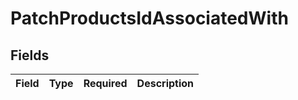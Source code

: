 # PatchProductsIdAssociatedWith


## Fields

| Field       | Type        | Required    | Description |
| ----------- | ----------- | ----------- | ----------- |